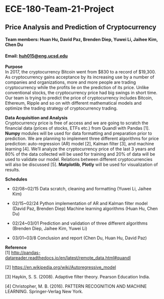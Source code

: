 # ECE-180-Team-21-Project  

##                                       Price Analysis and Prediction of Cryptocurrency 
####                              Team members: Huan Hu, David Paz, Brenden Diep, Yuwei Li, Jaihee Kim, Chen Du
####                                                    Email: huh015@eng.ucsd.edu

**Purpose**  
In 2017, the cryptocurrency Bitcoin went from $830 to a record of $19,300. As cryptocurrency gains acceptance by its increasing use by a number of companies and organizations, more and more people are trading cryptocurrency while the profits lie on the prediction of its price. Unlike conventional stocks, the cryptocurrency price had big swings in short time. Our team is trying to predict the price of cryptocurrency includes Bitcoin, Ethereum, Ripple and so on with different mathematical models and optimize the trading strategy of cryptocurrency trading.

**Data Acquisition and Analysis**  
Cryptocurrency price is free of access and we are going to scratch the financial data (prices of stocks, ETFs etc.) from Quandl with Pandas [1]. **Numpy** modules will be used for data formatting and preparation prior to prediction. We are planning to implement three different algorithms for price prediction: auto-regression (AR) model [2], Kalman filter [3], and machine learning [4]. We’ll analyze the cryptocurrency price of the last 3 years and 80% of the data collected will be used for training and 20% of data will be used to validate our model. Relations between different cryptocurrencies will also be discussed [5]. **Matplotlib**, **Plotly** will be used for visualization of results. 


**Schedules**  
 - 02/08~02/15	Data scratch, cleaning and formatting		(Yuwei Li, Jaihee Kim)				

 - 02/15~02/24  Python implementation of AR and Kalman filter model (David Paz, Brenden Diep)
                Machine learning algorithms (Huan Hu, Chen Du)

 - 02/24~03/01	Prediction and validation of three different algorithms		(Brenden Diep, Jaihee Kim, Yuwei Li)

 - 03/01~03/8	Conclusion and report	(Chen Du, Huan Hu, David Paz)
		

**Reference**  
[1] http://pandas-datareader.readthedocs.io/en/latest/remote_data.html#quandl

[2] https://en.wikipedia.org/wiki/Autoregressive_model

[3] Haykin, S. S. (2008). Adaptive filter theory. Pearson Education India.

[4] Christopher, M. B. (2016). PATTERN RECOGNITION AND MACHINE LEARNING. Springer-Verlag New York.
     
